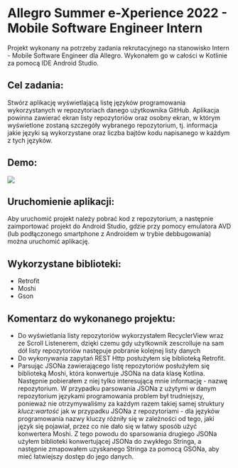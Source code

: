 # Allegro Summer e-Xperience 2022 - Mobile Software Engineer Intern

Projekt wykonany na potrzeby zadania rekrutacyjnego na stanowisko Intern - Mobile Software Engineer dla Allegro. Wykonałem go w całości w Kotlinie za pomocą IDE Android Studio.

## Cel zadania:
Stwórz aplikację wyświetlającą listę języków programowania wykorzystanych w repozytoriach danego użytkownika GitHub. Aplikacja powinna zawierać ekran listy repozytoriów oraz osobny ekran, w którym wyświetlone zostaną szczegóły wybranego repozytorium, tj. informacja jakie języki są wykorzystane oraz liczba bajtów kodu napisanego w każdym z tych języków.

## Demo:
![](demo.gif)

## Uruchomienie aplikacji:
Aby uruchomić projekt należy pobrać kod z repozytorium, a następnie zaimportować projekt do Android Studio, gdzie przy pomocy emulatora AVD (lub podłączonego smartphone z Androidem w trybie debbugowania) można uruchomić aplikację.

## Wykorzystane biblioteki:
- Retrofit
- Moshi
- Gson

## Komentarz do wykonanego projektu:
- Do wyświetlania listy repozytoriów wykorzystałem RecyclerView wraz ze Scroll Listenerem, dzięki czemu gdy użytkownik zescrolluje na sam dół listy repozytoriów następuje pobranie kolejnej listy danych
- Do wykonywania zapytań REST Http posłużyłem się biblioteką Retrofit. 
- Parsując JSONa zawierającego listę repozytoriów posłużyłem się biblioteką Moshi, która konwertuje JSONa na data klasę Kotlina. Następnie pobierałem z niej tylko interesującą mnie informację - nazwę repozytorium. W przypadku parsowania JSONa z użytymi w danym repozytorium językami programowania problem był trudniejszy, ponieważ nie otrzymywaliśmy za każdym razem takiej samej struktury *klucz:wartość* jak w przypadku JSONa z repozytoriami - dla języków programowania nazwy kluczy różniły się w zależności od tego, jaki język się pojawiał, przez co nie dało się w łatwy sposób użyć konwertera Moshi. Z tego powodu do sparsowania drugiego JSONa użyłem biblioteki konwertującej JSONa do zwykłego Stringa, a następnie zmapowałem uzyskanego Stringa za pomocą GSONa, aby mieć łatwiejszy dostęp do jego danych.
